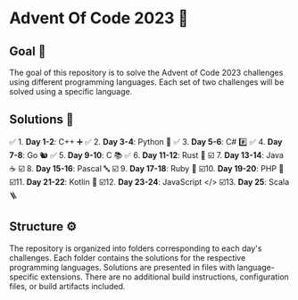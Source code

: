 # Advent Of Code 2023 🎄

## Goal 🎯
The goal of this repository is to solve the Advent of Code 2023 challenges using different programming languages. Each set of two challenges will be solved using a specific language.

## Solutions 🧩
✅ 1. **Day 1-2**: C++ ➕
✅ 2. **Day 3-4**: Python 🐍
✅ 3. **Day 5-6**: C# #️⃣
✅ 4. **Day 7-8**: Go 🐿️
✅ 5. **Day 9-10**: C 📚
✅ 6. **Day 11-12**: Rust 🦀
☑️ 7. **Day 13-14**: Java ☕
☑️ 8. **Day 15-16**: Pascal 🔤
☑️ 9. **Day 17-18**: Ruby 💎
☑️10. **Day 19-20**: PHP 🐘
☑️11. **Day 21-22**: Kotlin 📱
☑️12. **Day 23-24**: JavaScript </>
☑️13. **Day 25**: Scala 🪜

## Structure ⚙
The repository is organized into folders corresponding to each day's challenges. Each folder contains the solutions for the respective programming languages. Solutions are presented in files with language-specific extensions. There are no additional build instructions, configuration files, or build artifacts included.
